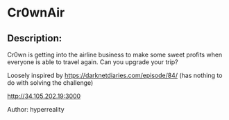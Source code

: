 
# Cr0wnAir
## Description:
Cr0wn is getting into the airline business to make some sweet profits when everyone is able to travel again. Can you upgrade your trip? 

Loosely inspired by https://darknetdiaries.com/episode/84/ (has nothing to do with solving the challenge)

http://34.105.202.19:3000

Author: hyperreality

